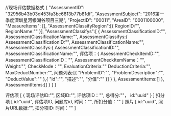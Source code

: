   //现场评估数据格式
  {
      "AssessmentID": "32956b43b03d453fa3bc6813b77b81df",
      "AssessmentSubject": "2016第一季度深圳星河银湖谷项目三期",
      "ProjectID": "00011",
      "AreaID": "0001100000",
      "MeasureItems": [],
      "AssessmentClassifyRegion":[{ 
        RegionID:"",
        RegionName:""
      }],
      "AssessmentClassifys":[
          {
             AssessmentClassificationID:"",
             AssessmentClassificationName:"",
             AssessmentClassifys:{
                   AssessmentClassificationID:"",
                   AssessmentClassificationName:"",
                   AssessmentClassifys:{
                      AssessmentClassificationID:"",
                      AssessmentClassificationName:"",
                      评估项：{
                          AssessmentCheckItemID:"",
                          AssessmentClassificationID："",
                          AssessmentCheckItemName："",
                          Weight:"",
                          CheckMode："",
                          EvaluationCriteria:""
                          DeductionCriteria:"",
                          MaxDeductNumber:"",
                          问题列表:[{
                               "ProblemID":"",
                               "ProblemDescription":"",
                               "DeductValue":""
                          },{
                              "id":"",
                              "描述":"",
                              "分值":""
                          }]
                      }
                   },
                   AssessmentItems:[]
             },
             AssessmentItems:[]
          }
      ]
  }
  
评估项
 [
   {
       现场评估ID:"",
       区域ID:"",
       评估项ID："",
       总得分:""，
       id:"uuid"
    }
 ]
扣分项
[
      id:"uuid",
      评估项ID,
      问题库id,
      时间："",
      所扣分值：""
]
照片
[
  id:"uuid",
  照片URL数据:"",
  扣分项ID:
  时间：""
]



